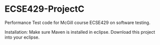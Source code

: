 # ECSE429-ProjectC
Performance Test code for McGill course ECSE429 on software testing.

Installation:
Make sure Maven is installed in eclipse. Download this project into your eclipse.
